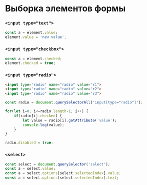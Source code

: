 # Выборка элементов формы

<!-- xxxxxxxxxxxxxxxxxxxxxxxxxxxxxxxxxxxxxxxxxxxxxxxxxxxxxxx -->
### `<input type="text">`
<!-- xxxxxxxxxxxxxxxxxxxxxxxxxxxxxxxxxxxxxxxxxxxxxxxxxxxxxxx -->
```js
const a = element.value;
element.value = 'new value';
```

<!-- xxxxxxxxxxxxxxxxxxxxxxxxxxxxxxxxxxxxxxxxxxxxxxxxxxxxxxx -->
### `<input type="checkbox">`
<!-- xxxxxxxxxxxxxxxxxxxxxxxxxxxxxxxxxxxxxxxxxxxxxxxxxxxxxxx -->
```js
const a = element.checked; 
element.checked = true;
```

<!-- xxxxxxxxxxxxxxxxxxxxxxxxxxxxxxxxxxxxxxxxxxxxxxxxxxxxxxx -->
### `<input type="radio">`
<!-- xxxxxxxxxxxxxxxxxxxxxxxxxxxxxxxxxxxxxxxxxxxxxxxxxxxxxxx -->
```html
<input type="radio" name="radio" value="r1">
<input type="radio" name="radio" value="r2">
<input type="radio" name="radio" value="r3">
```

```js
const radio = document.querySelectorAll('input[type="radio"]');

for(let i=0; i<=radio.length-1; i++) {
	if(radio[i].checked) {
		let value = radio[i].getAttribute('value');
		console.log(value);
	}
}
```

```js
radio.disabled = true;   
```

<!-- xxxxxxxxxxxxxxxxxxxxxxxxxxxxxxxxxxxxxxxxxxxxxxxxxxxxxxx -->
### `<select>`
<!-- xxxxxxxxxxxxxxxxxxxxxxxxxxxxxxxxxxxxxxxxxxxxxxxxxxxxxxx -->
```js
const select = document.querySelector('select');
const a = select.value;
const a = select.options[select.selectedIndex].value;
const a = select.options[select.selectedIndex].text;
```